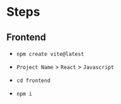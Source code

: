 # Steps

## Frontend
*     npm create vite@latest
* `Project Name` >   `React` > `Javascript`
*     cd frontend
*     npm i
